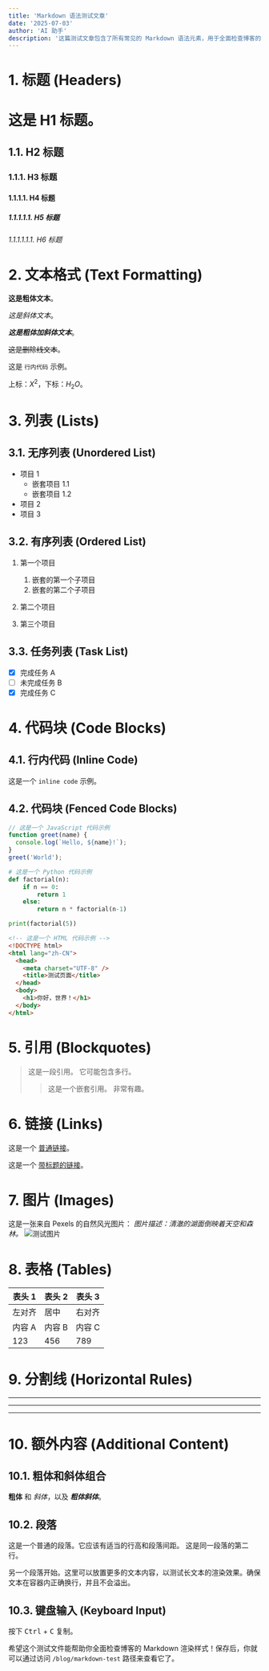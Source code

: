 ```yaml
---
title: 'Markdown 语法测试文章'
date: '2025-07-03'
author: 'AI 助手'
description: '这篇测试文章包含了所有常见的 Markdown 语法元素，用于全面检查博客的样式渲染。'
---
```


# 1. 标题 (Headers)

# 这是 H1 标题。

## 1.1. H2 标题

### 1.1.1. H3 标题

#### 1.1.1.1. H4 标题

##### 1.1.1.1.1. H5 标题

###### 1.1.1.1.1.1. H6 标题

# 2. 文本格式 (Text Formatting)

**这是粗体文本**。

_这是斜体文本_。

_**这是粗体加斜体文本**_。

~~这是删除线文本~~。

这是 `行内代码` 示例。

上标：$X^2$，下标：$H_2O$。

# 3. 列表 (Lists)

## 3.1. 无序列表 (Unordered List)

- 项目 1
  - 嵌套项目 1.1
  - 嵌套项目 1.2
- 项目 2
- 项目 3

## 3.2. 有序列表 (Ordered List)

1. 第一个项目
   1. 嵌套的第一个子项目
   2. 嵌套的第二个子项目

2. 第二个项目
3. 第三个项目

## 3.3. 任务列表 (Task List)

- [x] 完成任务 A
- [ ] 未完成任务 B
- [x] 完成任务 C

# 4. 代码块 (Code Blocks)

## 4.1. 行内代码 (Inline Code)

这是一个 `inline code` 示例。

## 4.2. 代码块 (Fenced Code Blocks)

```JavaScript
// 这是一个 JavaScript 代码示例
function greet(name) {
  console.log(`Hello, ${name}!`);
}
greet('World');

```

```python
# 这是一个 Python 代码示例
def factorial(n):
    if n == 0:
        return 1
    else:
        return n * factorial(n-1)

print(factorial(5))
```

```html
<!-- 这是一个 HTML 代码示例 -->
<!DOCTYPE html>
<html lang="zh-CN">
  <head>
    <meta charset="UTF-8" />
    <title>测试页面</title>
  </head>
  <body>
    <h1>你好，世界！</h1>
  </body>
</html>
```

# 5. 引用 (Blockquotes)

> 这是一段引用。 它可能包含多行。
>
> > 这是一个嵌套引用。 非常有趣。

# 6. 链接 (Links)

这是一个 [普通链接](https://www.google.com 'null')。

这是一个 [带标题的链接](https://www.google.com 'null')。

# 7. 图片 (Images)

这是一张来自 Pexels 的自然风光图片： _图片描述：清澈的湖面倒映着天空和森林。_
![测试图片](https://images.pexels.com/photos/807598/pexels-photo-807598.jpeg?auto=compress&cs=tinysrgb&w=1260&h=750&dpr=2)

# 8. 表格 (Tables)

| 表头 1 | 表头 2 | 表头 3 |
| ------ | ------ | ------ |
| 左对齐 | 居中   | 右对齐 |
| 内容 A | 内容 B | 内容 C |
| 123    | 456    | 789    |

# 9. 分割线 (Horizontal Rules)

---

---

---

# 10. 额外内容 (Additional Content)

## 10.1. 粗体和斜体组合

**粗体** 和 _斜体_，以及 _**粗体斜体**_。

## 10.2. 段落

这是一个普通的段落。它应该有适当的行高和段落间距。 这是同一段落的第二行。

另一个段落开始。这里可以放置更多的文本内容，以测试长文本的渲染效果。确保文本在容器内正确换行，并且不会溢出。

## 10.3. 键盘输入 (Keyboard Input)

按下 <kbd>Ctrl</kbd> + <kbd>C</kbd> 复制。

希望这个测试文件能帮助你全面检查博客的 Markdown 渲染样式！保存后，你就可以通过访问 `/blog/markdown-test` 路径来查看它了。

